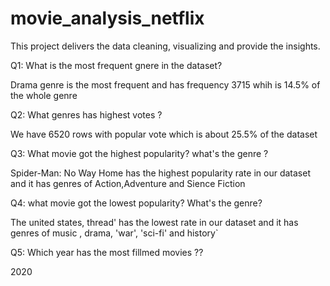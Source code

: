 # movie_analysis_netflix
This project delivers the data cleaning, visualizing and provide the insights.

Q1: What is the most frequent gnere in the dataset?

Drama genre is the most frequent and has frequency 3715 whih is 14.5% of the whole genre

Q2: What genres has highest votes ?

We have 6520 rows with popular vote which is about 25.5% of the dataset

Q3: What movie got the highest popularity? what's the genre ?

Spider-Man: No Way Home has the highest popularity rate in our dataset and it has genres of Action,Adventure and Sience Fiction

Q4: what movie got the lowest popularity? What's the genre?

The united states, thread' has the lowest rate in our dataset and it has genres of music , drama, 'war', 'sci-fi' and history`

Q5: Which year has the most fillmed movies ??

2020
